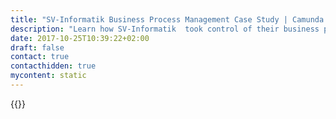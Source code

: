 ```yaml
---
title: "SV-Informatik Business Process Management Case Study | Camunda BPM"
description: "Learn how SV-Informatik  took control of their business process automation and improved efficiency in their organization with Camunda. Camunda is the leader for workflow automation based on Java and BPMN 2.0."
date: 2017-10-25T10:39:22+02:00
draft: false
contact: true
contacthidden: true
mycontent: static
---
```

{{<case-study-single
company="SV-Informatik"
companydescription="<p>SV Informatik has been providing IT solutions for public insurers for more than 20 years. As an integration service provider, our focus is on optimally integrating the expertise of the application landscape we operate in with our business partners via portals and social platforms.</p>"
customerquote="<p>We chose Camunda because it fits seamlessly into our SOA infrastructure and supports us in implementing our strategic goals.</p><p> - Henrik Hoffmann, Product Manager Composite and Partner</p>"
teaser=""
usecase=""
videolink=""
logo="//images.ctfassets.net/vpidbgnakfvf/13v4V5cx62ksCQOaCMay2W/a8aa060a0f566b40a22b240fc7346daf/sv-informatik.svg"
pdf=""
thumbnail="">}}